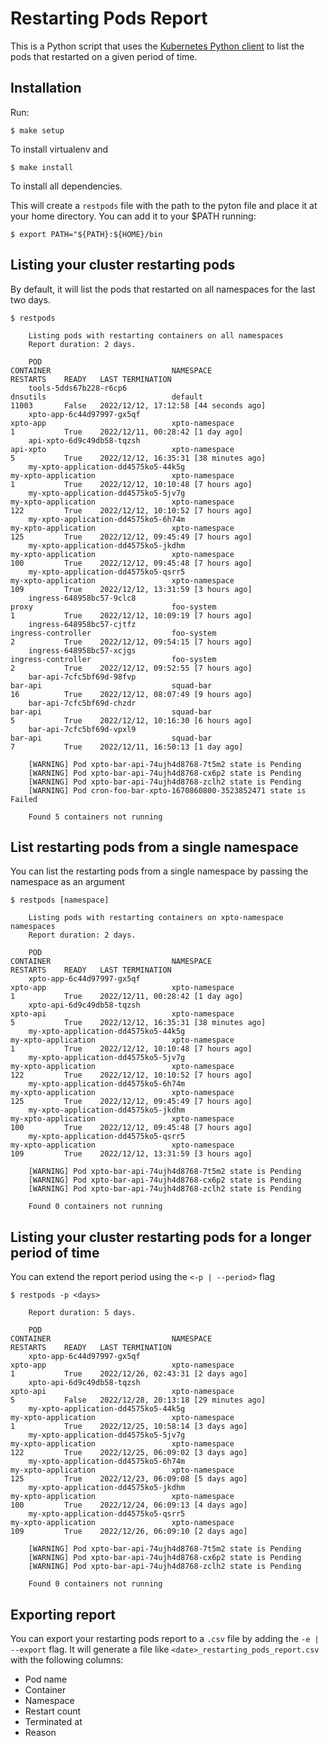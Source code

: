 # Restarting Pods Report

This is a Python script that uses the [Kubernetes Python client](https://github.com/kubernetes-client/python) to list the pods that restarted on a given period of time.

## Installation

Run:

`$ make setup`

To install virtualenv and

`$ make install`

To install all dependencies.

This will create a `restpods` file with the path to the pyton file and place it at your home directory. You can add it to your $PATH running:

`$ export PATH="${PATH}:${HOME}/bin`


## Listing your cluster restarting pods

By default, it will list the pods that restarted on all namespaces for the last two days.

`$ restpods`

```
    Listing pods with restarting containers on all namespaces
    Report duration: 2 days.

    POD                                                             CONTAINER                           NAMESPACE                           RESTARTS    READY   LAST TERMINATION
    tools-5dds67b228-r6cp6                                          dnsutils                            default                             11003       False   2022/12/12, 17:12:58 [44 seconds ago]
    xpto-app-6c44d97997-gx5qf                                       xpto-app                            xpto-namespace                      1           True    2022/12/11, 00:28:42 [1 day ago]
    api-xpto-6d9c49db58-tqzsh                                       api-xpto                            xpto-namespace                      5           True    2022/12/12, 16:35:31 [38 minutes ago]
    my-xpto-application-dd4575ko5-44k5g                             my-xpto-application                 xpto-namespace                      1           True    2022/12/12, 10:10:48 [7 hours ago]
    my-xpto-application-dd4575ko5-5jv7g                             my-xpto-application                 xpto-namespace                      122         True    2022/12/12, 10:10:52 [7 hours ago]
    my-xpto-application-dd4575ko5-6h74m                             my-xpto-application                 xpto-namespace                      125         True    2022/12/12, 09:45:49 [7 hours ago]
    my-xpto-application-dd4575ko5-jkdhm                             my-xpto-application                 xpto-namespace                      100         True    2022/12/12, 09:45:48 [7 hours ago]
    my-xpto-application-dd4575ko5-qsrr5                             my-xpto-application                 xpto-namespace                      109         True    2022/12/12, 13:31:59 [3 hours ago]
    ingress-648958bc57-9clc8                                        proxy                               foo-system                          1           True    2022/12/12, 10:09:19 [7 hours ago]
    ingress-648958bc57-cjtfz                                        ingress-controller                  foo-system                          2           True    2022/12/12, 09:54:15 [7 hours ago]
    ingress-648958bc57-xcjgs                                        ingress-controller                  foo-system                          2           True    2022/12/12, 09:52:55 [7 hours ago]
    bar-api-7cfc5bf69d-98fvp                                        bar-api                             squad-bar                           16          True    2022/12/12, 08:07:49 [9 hours ago]
    bar-api-7cfc5bf69d-chzdr                                        bar-api                             squad-bar                           5           True    2022/12/12, 10:16:30 [6 hours ago]
    bar-api-7cfc5bf69d-vpxl9                                        bar-api                             squad-bar                           7           True    2022/12/11, 16:50:13 [1 day ago]

    [WARNING] Pod xpto-bar-api-74ujh4d8768-7t5m2 state is Pending
    [WARNING] Pod xpto-bar-api-74ujh4d8768-cx6p2 state is Pending
    [WARNING] Pod xpto-bar-api-74ujh4d8768-zclh2 state is Pending
    [WARNING] Pod cron-foo-bar-xpto-1670860800-3523852471 state is Failed

    Found 5 containers not running
```

## List restarting pods from a single namespace

You can list the restarting pods from a single namespace by passing the namespace as an argument

`$ restpods [namespace]`

```
    Listing pods with restarting containers on xpto-namespace namespaces
    Report duration: 2 days.

    POD                                                             CONTAINER                           NAMESPACE                           RESTARTS    READY   LAST TERMINATION
    xpto-app-6c44d97997-gx5qf                                       xpto-app                            xpto-namespace                      1           True    2022/12/11, 00:28:42 [1 day ago]
    xpto-api-6d9c49db58-tqzsh                                       xpto-api                            xpto-namespace                      5           True    2022/12/12, 16:35:31 [38 minutes ago]
    my-xpto-application-dd4575ko5-44k5g                             my-xpto-application                 xpto-namespace                      1           True    2022/12/12, 10:10:48 [7 hours ago]
    my-xpto-application-dd4575ko5-5jv7g                             my-xpto-application                 xpto-namespace                      122         True    2022/12/12, 10:10:52 [7 hours ago]
    my-xpto-application-dd4575ko5-6h74m                             my-xpto-application                 xpto-namespace                      125         True    2022/12/12, 09:45:49 [7 hours ago]
    my-xpto-application-dd4575ko5-jkdhm                             my-xpto-application                 xpto-namespace                      100         True    2022/12/12, 09:45:48 [7 hours ago]
    my-xpto-application-dd4575ko5-qsrr5                             my-xpto-application                 xpto-namespace                      109         True    2022/12/12, 13:31:59 [3 hours ago]

    [WARNING] Pod xpto-bar-api-74ujh4d8768-7t5m2 state is Pending
    [WARNING] Pod xpto-bar-api-74ujh4d8768-cx6p2 state is Pending
    [WARNING] Pod xpto-bar-api-74ujh4d8768-zclh2 state is Pending

    Found 0 containers not running
```

## Listing your cluster restarting pods for a longer period of time

You can extend the report period using the `<-p | --period>` flag

`$ restpods -p <days>`

```
    Report duration: 5 days.

    POD                                                             CONTAINER                           NAMESPACE                           RESTARTS    READY   LAST TERMINATION
    xpto-app-6c44d97997-gx5qf                                       xpto-app                            xpto-namespace                      1           True    2022/12/26, 02:43:31 [2 days ago]
    xpto-api-6d9c49db58-tqzsh                                       xpto-api                            xpto-namespace                       5           False   2022/12/28, 20:13:18 [29 minutes ago]
    my-xpto-application-dd4575ko5-44k5g                             my-xpto-application                 xpto-namespace                      1           True    2022/12/25, 10:58:14 [3 days ago]
    my-xpto-application-dd4575ko5-5jv7g                             my-xpto-application                 xpto-namespace                      122         True    2022/12/25, 06:09:02 [3 days ago]
    my-xpto-application-dd4575ko5-6h74m                             my-xpto-application                 xpto-namespace                      125         True    2022/12/23, 06:09:08 [5 days ago]
    my-xpto-application-dd4575ko5-jkdhm                             my-xpto-application                 xpto-namespace                      100         True    2022/12/24, 06:09:13 [4 days ago]
    my-xpto-application-dd4575ko5-qsrr5                             my-xpto-application                 xpto-namespace                      109         True    2022/12/26, 06:09:10 [2 days ago]

    [WARNING] Pod xpto-bar-api-74ujh4d8768-7t5m2 state is Pending
    [WARNING] Pod xpto-bar-api-74ujh4d8768-cx6p2 state is Pending
    [WARNING] Pod xpto-bar-api-74ujh4d8768-zclh2 state is Pending

    Found 0 containers not running
```

## Exporting report

You can export your restarting pods report to a `.csv` file by adding the `-e | --export` flag.
It will generate a file like `<date>_restarting_pods_report.csv` with the following columns:

* Pod name
* Container
* Namespace
* Restart count
* Terminated at
* Reason
